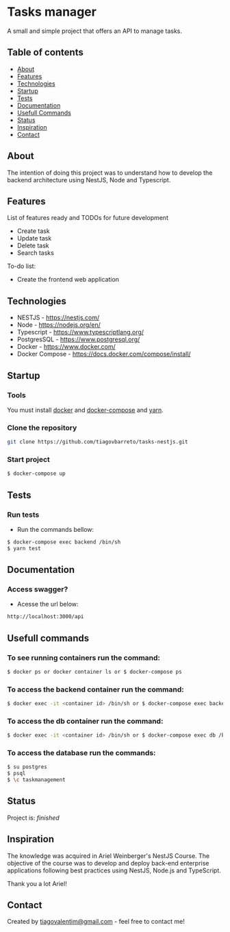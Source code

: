 # Tasks manager
A small and simple project that offers an API to manage tasks. 

## Table of contents
* [About](#about)
* [Features](#features)
* [Technologies](#technologies)
* [Startup](#startup)
* [Tests](#tests)
* [Documentation](#documentation)
* [Usefull Commands](#usefull)
* [Status](#status)
* [Inspiration](#inspiration)
* [Contact](#contact)

## About
The intention of doing this project was to understand how to develop the backend architecture using NestJS, Node and Typescript.

## Features
List of features ready and TODOs for future development
* Create task
* Update task
* Delete task
* Search tasks

To-do list:
* Create the frontend web application

## Technologies
* NESTJS - https://nestjs.com/
* Node - https://nodejs.org/en/
* Typescript - https://www.typescriptlang.org/
* PostgresSQL - https://www.postgresql.org/
* Docker - https://www.docker.com/
* Docker Compose - https://docs.docker.com/compose/install/

## Startup

### Tools
You must install [docker](https://www.digitalocean.com/community/tutorials/como-instalar-e-usar-o-docker-no-ubuntu-18-04-pt)  and [docker-compose](https://docs.docker.com/compose/install/) and [yarn](https://linuxize.com/post/how-to-install-yarn-on-ubuntu-18-04/).

### Clone the repository
```sh
git clone https://github.com/tiagovbarreto/tasks-nestjs.git
```

### Start project
```sh
$ docker-compose up
```

## Tests
### Run tests
- Run the commands bellow:
```sh
$ docker-compose exec backend /bin/sh
$ yarn test
```
## Documentation
### Access swagger?
- Acesse the url below:
```sh
http://localhost:3000/api
```
## Usefull commands
### To see running containers run the command: 
```sh
$ docker ps or docker container ls or $ docker-compose ps
```

### To access the backend container run the command: 
```sh
$ docker exec -it <container id> /bin/sh or $ docker-compose exec backend /bin/sh
```

### To access the db container run the command:
```sh
$ docker exec -it <container id> /bin/sh or $ docker-compose exec db /bin/sh
```

### To access the database run the commands:

```sh
$ su postgres
$ psql
$ \c taskmanagement
```

## Status
Project is: _finished_

## Inspiration
The knowledge was acquired in Ariel Weinberger's NestJS Course. The objective of the course was to develop and deploy back-end enterprise applications following best practices using NestJS, Node.js and TypeScript.

Thank you a lot Ariel!

## Contact
Created by tiagovalentim@gmail.com - feel free to contact me!


